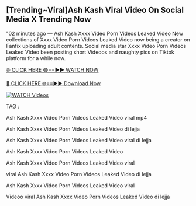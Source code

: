 ## [Trending~Viral]Ash Kash Viral Video On Social Media X Trending Now


"02 minutes ago —  Ash Kash Xxxx Video Porn Videos Leaked Video New collections of   Xxxx Video Porn Videos Leaked Video now being a creator on Fanfix uploading adult contents. Social media star   Xxxx Video Porn Videos Leaked Video been posting short Videoos and naughty pics on Tiktok platform for a while now.


[🌐 CLICK HERE 🟢==►► WATCH NOW](https://ultra-bulletin.blogspot.com/p/ultra-bulletin-23.html)

[🔴 CLICK HERE 🌐==►► Download Now](https://ultra-bulletin.blogspot.com/p/ultra-bulletin-23.html)

[![WATCH Videos](https://i.imgur.com/dJHk4Zq.gif)](https://ultra-bulletin.blogspot.com/p/ultra-bulletin-23.html)


TAG :

Ash Kash Xxxx Video Porn Videos Leaked Video viral mp4

Ash Kash Xxxx Video Porn Videos Leaked Video di lejja

Ash Kash Xxxx Video Porn Videos Leaked Video viral di lejja

Ash Kash Xxxx Video Porn Videos Leaked Video

Ash Kash Xxxx Video Porn Videos Leaked Video viral

viral Ash Kash Xxxx Video Porn Videos Leaked Video di lejja

Ash Kash Xxxx Video Porn Videos Leaked Video viral

Videoo viral Ash Kash Xxxx Video Porn Videos Leaked Video di lejja
